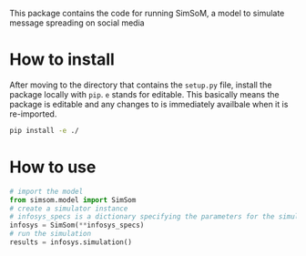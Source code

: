 This package contains the code for running SimSoM, a model to simulate message spreading on social media

# How to install

After moving to the directory that contains the `setup.py` file, install the package locally with `pip`. 
`e` stands for editable. This basically means the package is editable and any changes to is 
immediately availbale when it is re-imported. 

```sh
pip install -e ./
```

# How to use

```py
# import the model
from simsom.model import SimSom
# create a simulator instance
# infosys_specs is a dictionary specifying the parameters for the simulation. See example/data/config.json for an example
infosys = SimSom(**infosys_specs)
# run the simulation
results = infosys.simulation()
```
